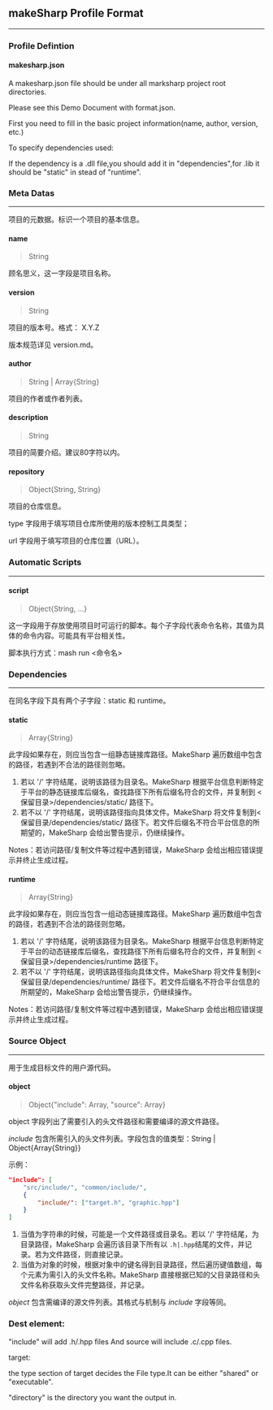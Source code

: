 ## makeSharp Profile Format

---

### Profile Defintion

#### makesharp.json

A makesharp.json file should be under all marksharp project root directories.  

Please see this Demo Document with format.json.  

First you need to fill in the basic project information(name, author, version, etc.)  

To specify dependencies used:

If the dependency is a .dll file,you should add it in "dependencies",for .lib it should be "static" in stead of "runtime".  



### Meta Datas

---

项目的元数据。标识一个项目的基本信息。

#### name 

> String 

顾名思义，这一字段是项目名称。

#### version

> String

项目的版本号。格式： X.Y.Z

版本规范详见 version.md。

#### author

> String | Array{String}

项目的作者或作者列表。

#### description

> String

项目的简要介绍。建议80字符以内。

#### repository

> Object{String, String}

项目的仓库信息。

type 字段用于填写项目仓库所使用的版本控制工具类型；

url 字段用于填写项目的仓库位置（URL）。



### Automatic Scripts

---

#### script

> Object{String, ...}

这一字段用于存放使用项目时可运行的脚本。每个子字段代表命令名称，其值为具体的命令内容。可能具有平台相关性。

脚本执行方式：mash run <命令名>



### Dependencies

---

在同名字段下具有两个子字段：static 和 runtime。

#### static

> Array{String}

此字段如果存在，则应当包含一组静态链接库路径。MakeSharp 遍历数组中包含的路径，若遇到不合法的路径则忽略。

1. 若以 '/' 字符结尾，说明该路径为目录名。MakeSharp 根据平台信息判断特定于平台的静态链接库后缀名，查找路径下所有后缀名符合的文件，并复制到 <保留目录>/dependencies/static/ 路径下。
2. 若不以 '/' 字符结尾，说明该路径指向具体文件。MakeSharp 将文件复制到<保留目录/dependencies/static/ 路径下。若文件后缀名不符合平台信息的所期望的，MakeSharp 会给出警告提示，仍继续操作。

Notes：若访问路径/复制文件等过程中遇到错误，MakeSharp 会给出相应错误提示并终止生成过程。

#### runtime

> Array{String}

此字段如果存在，则应当包含一组动态链接库路径。MakeSharp 遍历数组中包含的路径，若遇到不合法的路径则忽略。

1. 若以 '/' 字符结尾，说明该路径为目录名。MakeSharp 根据平台信息判断特定于平台的动态链接库后缀名，查找路径下所有后缀名符合的文件，并复制到 <保留目录>/dependencies/runtime 路径下。
2. 若不以 '/' 字符结尾，说明该路径指向具体文件。MakeSharp 将文件复制到<保留目录/dependencies/runtime/ 路径下。若文件后缀名不符合平台信息的所期望的，MakeSharp 会给出警告提示，仍继续操作。

Notes：若访问路径/复制文件等过程中遇到错误，MakeSharp 会给出相应错误提示并终止生成过程。



### Source Object

---

用于生成目标文件的用户源代码。

#### object

> Object{"include": Array, "source": Array}

object 字段列出了需要引入的头文件路径和需要编译的源文件路径。

*include* 包含所需引入的头文件列表。字段包含的值类型：String | Object{Array{String}}

示例：

```json
"include": [
    "src/include/", "common/include/",
    {
        "include/": ["target.h", "graphic.hpp"]
    }
]
```

1. 当值为字符串的时候，可能是一个文件路径或目录名。若以 '/' 字符结尾，为目录路径，MakeSharp 会遍历该目录下所有以 `.h|.hpp`结尾的文件，并记录。若为文件路径，则直接记录。
2. 当值为对象的时候，根据对象中的键名得到目录路径，然后遍历键值数组，每个元素为需引入的头文件名称。MakeSharp 直接根据已知的父目录路径和头文件名称获取头文件完整路径，并记录。

*object* 包含需编译的源文件列表。其格式与机制与 *include* 字段等同。



### Dest element:

"include" will add .h/.hpp files And source will include .c/.cpp files.  

target:

the type section of target decides the File type.It can be either "shared" or "executable".  

"directory" is the directory you want the output in.


